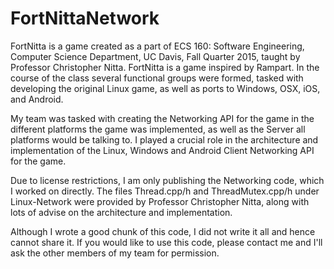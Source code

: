 # FortNittaNetwork

FortNitta is a game created as a part of ECS 160: Software Engineering, Computer Science Department, UC Davis, Fall Quarter 2015, taught by Professor Christopher Nitta. FortNitta is a game inspired by Rampart. In the course of the class several functional groups were formed, tasked with developing the original Linux game, as well as ports to Windows, OSX, iOS, and Android.

My team was tasked with creating the Networking API for the game in the different platforms the game was implemented, as well as the Server all platforms would be talking to. I played a crucial role in the architecture and implementation of the Linux, Windows and Android Client Networking API for the game.

Due to license restrictions, I am only publishing the Networking code, which I worked on directly. The files Thread.cpp/h and ThreadMutex.cpp/h under Linux-Network were provided by Professor Christopher Nitta, along with lots of advise on the architecture and implementation.

Although I wrote a good chunk of this code, I did not write it all and hence cannot share it. If you would like to use this code, please contact me and I'll ask the other members of my team for permission. 
